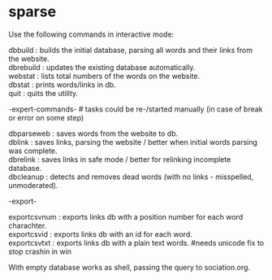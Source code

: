 # sparse
Use the following commands in interactive mode:		

dbbuild : builds the initial database, parsing all words and their links from the website.		
dbrebuild : updates the existing database automatically.		
webstat : lists total numbers of the words on the website.		
dbstat : prints words/links in db.		
quit : quits the utility.		

-expert-commands- # tasks could be re-/started manually (in case of break or error on some step)		

dbparseweb : saves words from the website to db.		
dblink : saves links, parsing the website / better when initial words parsing was complete.		
dbrelink : saves links in safe mode / better for relinking incomplete database.		
dbcleanup : detects and removes dead words (with no links - misspelled, unmoderated).		

-export-		

exportcsvnum : exports links db with a position number for each word charachter.		
exportcsvid : exports links db with an id for each word.		
exportcsvtxt : exports links db with a plain text words. #needs unicode fix to stop crashin in win		

With empty database works as shell, passing the query to sociation.org.
